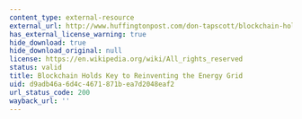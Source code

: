 ```yaml
---
content_type: external-resource
external_url: http://www.huffingtonpost.com/don-tapscott/blockchain-holds-key-to-r_b_11258136.html
has_external_license_warning: true
hide_download: true
hide_download_original: null
license: https://en.wikipedia.org/wiki/All_rights_reserved
status: valid
title: Blockchain Holds Key to Reinventing the Energy Grid
uid: d9adb46a-6d4c-4671-871b-ea7d2048eaf2
url_status_code: 200
wayback_url: ''
---
```

